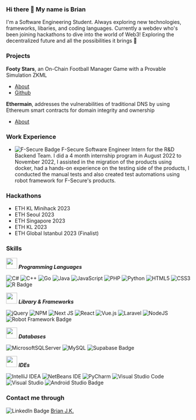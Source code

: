 ### Hi there 👋 My name is Brian

I'm a Software Engineering Student. Always exploring new technologies, frameworks, libaries, and coding languages.
Currently a webdev who's been joining hackathons to dive into the world of Web3! Exploring the decentralized future and all the possibilities it brings 🚀

### Projects
**Footy Stars**, an On-Chain Football Manager Game with a Provable Simulation ZKML
* [About](https://ethglobal.com/showcase/footy-stars-zw8ug)
* [Github](https://github.com/Footy-Stars)
 
**Ethermain**, addresses the vulnerabilities of traditional DNS by using Ethereum smart contracts for domain integrity and ownership
* [About](https://devfolio.co/projects/ethermain-b1b8)


### Work Experience

* ![F-Secure Badge](https://img.shields.io/badge/F--Secure-00BAFF?logo=fsecure&logoColor=fff&style=for-the-badge) F-Secure Software Engineer Intern for the R&D Backend Team. I did a 4 month internship program in August 2022 to November 2022, I assisted in the migration of the products using docker, had a hands-on experience on the testing side of the products, I conducted the manual tests and also created test automations using robot framework for F-Secure's products.

### Hackathons
* ETH KL Minihack 2023
* ETH Seoul 2023
* ETH Singapore 2023
* ETH KL 2023
* ETH Global Istanbul 2023 (Finalist)

### Skills
<img src="https://media.giphy.com/media/iY8CRBdQXODJSCERIr/giphy.gif" width="30px">&nbsp;***Programming Languages***
<br>

![C#](https://img.shields.io/badge/c%23-%23239120.svg?style=for-the-badge&logo=c-sharp&logoColor=white)
![C++](https://img.shields.io/badge/c++-%2300599C.svg?style=for-the-badge&logo=c%2B%2B&logoColor=white)
![Go](https://img.shields.io/badge/go-%2300ADD8.svg?style=for-the-badge&logo=go&logoColor=white)
![Java](https://img.shields.io/badge/java-%23ED8B00.svg?style=for-the-badge&logo=java&logoColor=white)
![JavaScript](https://img.shields.io/badge/javascript-%23323330.svg?style=for-the-badge&logo=javascript&logoColor=%23F7DF1E)
![PHP](https://img.shields.io/badge/php-%23777BB4.svg?style=for-the-badge&logo=php&logoColor=white)
![Python](https://img.shields.io/badge/python-3670A0?style=for-the-badge&logo=python&logoColor=ffdd54)
![HTML5](https://img.shields.io/badge/html5-%23E34F26.svg?style=for-the-badge&logo=html5&logoColor=white)
![CSS3](https://img.shields.io/badge/css3-%231572B6.svg?style=for-the-badge&logo=css3&logoColor=white)
![R Badge](https://img.shields.io/badge/R-276DC3?logo=r&logoColor=fff&style=for-the-badge)

<img src="https://media.giphy.com/media/iY8CRBdQXODJSCERIr/giphy.gif" width="30px">&nbsp;***Library & Frameworks***
<br>

![jQuery](https://img.shields.io/badge/jquery-%230769AD.svg?style=for-the-badge&logo=jquery&logoColor=white)
![NPM](https://img.shields.io/badge/NPM-%23000000.svg?style=for-the-badge&logo=npm&logoColor=white)
![Next JS](https://img.shields.io/badge/Next-black?style=for-the-badge&logo=next.js&logoColor=white)
![React](https://img.shields.io/badge/react-%2320232a.svg?style=for-the-badge&logo=react&logoColor=%2361DAFB)
![Vue.js](https://img.shields.io/badge/vuejs-%2335495e.svg?style=for-the-badge&logo=vuedotjs&logoColor=%234FC08D)
![Laravel](https://img.shields.io/badge/laravel-%23FF2D20.svg?style=for-the-badge&logo=laravel&logoColor=white)
![NodeJS](https://img.shields.io/badge/node.js-6DA55F?style=for-the-badge&logo=node.js&logoColor=white)
![Robot Framework Badge](https://img.shields.io/badge/Robot%20Framework-000?logo=robotframework&logoColor=fff&style=for-the-badge)

 <img src="https://media.giphy.com/media/iY8CRBdQXODJSCERIr/giphy.gif" width="30px">&nbsp;***Databases***
 <br>
 
 ![MicrosoftSQLServer](https://img.shields.io/badge/Microsoft%20SQL%20Sever-CC2927?style=for-the-badge&logo=microsoft%20sql%20server&logoColor=white)
 ![MySQL](https://img.shields.io/badge/mysql-%2300f.svg?style=for-the-badge&logo=mysql&logoColor=white)
 ![Supabase Badge](https://img.shields.io/badge/Supabase-3ECF8E?logo=supabase&logoColor=fff&style=for-the-badge)
 
 <img src="https://media.giphy.com/media/iY8CRBdQXODJSCERIr/giphy.gif" width="30px">&nbsp;***IDEs***
 <br>
 
 ![IntelliJ IDEA](https://img.shields.io/badge/IntelliJIDEA-000000.svg?style=for-the-badge&logo=intellij-idea&logoColor=white)
 ![NetBeans IDE](https://img.shields.io/badge/NetBeansIDE-1B6AC6.svg?style=for-the-badge&logo=apache-netbeans-ide&logoColor=white)
 ![PyCharm](https://img.shields.io/badge/pycharm-143?style=for-the-badge&logo=pycharm&logoColor=black&color=black&labelColor=green)
 ![Visual Studio Code](https://img.shields.io/badge/Visual%20Studio%20Code-0078d7.svg?style=for-the-badge&logo=visual-studio-code&logoColor=white)
 ![Visual Studio](https://img.shields.io/badge/Visual%20Studio-5C2D91.svg?style=for-the-badge&logo=visual-studio&logoColor=white)
 ![Android Studio Badge](https://img.shields.io/badge/Android%20Studio-3DDC84?logo=androidstudio&logoColor=fff&style=for-the-badge)

### Contact me through
![LinkedIn Badge](https://img.shields.io/badge/LinkedIn-0A66C2?logo=linkedin&logoColor=fff&style=for-the-badge)
 [Brian J.K.](https://bit.ly/3LAHeKY)

<!--
**brianjk17/brianjk17** is a ✨ _special_ ✨ repository because its `README.md` (this file) appears on your GitHub profile.

Here are some ideas to get you started:

- 🔭 I’m currently working on ...
- 🌱 I’m currently learning ...
- 👯 I’m looking to collaborate on ...
- 🤔 I’m looking for help with ...
- 💬 Ask me about ...
- 📫 How to reach me: ...
- 😄 Pronouns: ...
- ⚡ Fun fact: ...
-->
